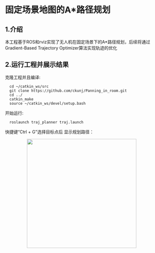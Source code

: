 # 固定场景地图的A*路径规划
## 1.介绍
本工程基于ROS和rviz实现了无人机在固定场景下的A*路径规划，后续将通过Gradient-Based Trajectory Optimizer算法实现轨迹的优化
## 2.运行工程并展示结果
克隆工程并且编译:
```
  cd ~/catkin_ws/src
  git clone https://github.com/ckunj/Panning_in_room.git
  cd ../
  catkin_make
  source ~/catkin_ws/devel/setup.bash
```
开始运行:
```
  roslaunch traj_planner traj.launch
```
快捷键“Ctrl + G"选择目标点后 显示规划路径：
  <div align=center>
  <img src="https://github.com/ckunj/Panning_in_room/tree/master/src/pic/A*_result.gif" width = "360" height = "360">
  </div>
